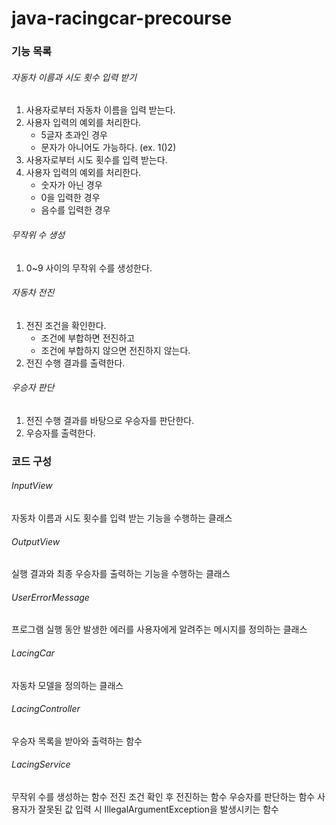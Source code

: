 # java-racingcar-precourse

### 기능 목록 

###### 자동차 이름과 시도 횟수 입력 받기

1. 사용자로부터 자동차 이름을 입력 받는다.
2. 사용자 입력의 예외를 처리한다.
    - 5글자 초과인 경우
    - 문자가 아니어도 가능하다. (ex. 1()2)
3. 사용자로부터 시도 횟수를 입력 받는다.
4. 사용자 입력의 예외를 처리한다.
    - 숫자가 아닌 경우
    - 0을 입력한 경우
    - 음수를 입력한 경우

###### 무작위 수 생성

1. 0~9 사이의 무작위 수를 생성한다.

###### 자동차 전진

1. 전진 조건을 확인한다.
   - 조건에 부합하면 전진하고
   - 조건에 부합하지 않으면 전진하지 않는다.
2. 전진 수행 결과를 출력한다.

###### 우승자 판단

1. 전진 수행 결과를 바탕으로 우승자를 판단한다.
2. 우승자를 출력한다.



### 코드 구성

###### InputView
자동차 이름과 시도 횟수를 입력 받는 기능을 수행하는 클래스

###### OutputView
실행 결과와 최종 우승자를 출력하는 기능을 수행하는 클래스
 
###### UserErrorMessage
프로그램 실행 동안 발생한 에러를 사용자에게 알려주는 메시지를 정의하는 클래스

###### LacingCar
자동차 모델을 정의하는 클래스
 
###### LacingController
우승자 목록을 받아와 출력하는 함수

###### LacingService
무작위 수를 생성하는 함수
전진 조건 확인 후 전진하는 함수
우승자를 판단하는 함수
사용자가 잘못된 값 입력 시 IllegalArgumentException을 발생시키는 함수

